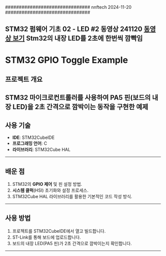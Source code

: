 ############################### nnftech 2024-11-20 ###############################

STM32 펌웨어 기초 02 - LED #2
동영상
241120 [동영상 보기](https://vimeo.com/1031441241) Stm32의 내장 LED를 2초에 한번씩 깜빡임
--------------------------------------------------------------------------------------------
# STM32 GPIO Toggle Example

## 프로젝트 개요
STM32 마이크로컨트롤러를 사용하여 PA5 핀(보드의 내장 LED)을 2초 간격으로 깜박이는 동작을 구현한 예제
---

## 사용 기술
- **IDE**: STM32CubeIDE  
- **프로그래밍 언어**: C  
- **라이브러리**: STM32Cube HAL  

---

## 배운 점
1. STM32의 **GPIO 제어** 및 핀 설정 방법.
2. **시스템 클럭**(HSI) 초기화와 설정 프로세스.
3. STM32Cube HAL 라이브러리를 활용한 기본적인 코드 작성 방식.

---

## 사용 방법
1. 프로젝트를 STM32CubeIDE에서 열고 빌드합니다.  
2. ST-Link를 통해 보드에 업로드합니다.  
3. 보드의 내장 LED(PA5 핀)가 2초 간격으로 깜박이는지 확인합니다.
****

